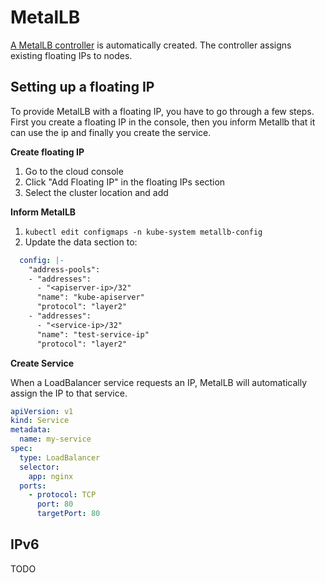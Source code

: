 # MetalLB
[A MetalLB controller](https://github.com/simonswine/hcloud-metallb-floater) is automatically created.
The controller assigns existing floating IPs to nodes.

## Setting up a floating IP 
To provide MetalLB with a floating IP, you have to go through a few steps.
First you create a floating IP in the console, then you inform Metallb that it can use the ip and finally you create the service.

**Create floating IP**

1. Go to the cloud console
2. Click "Add Floating IP" in the floating IPs section
3. Select the cluster location and add

**Inform MetalLB**

1. `kubectl edit configmaps -n kube-system metallb-config`
2. Update the data section to:
```yaml
  config: |-
    "address-pools":
    - "addresses":
      - "<apiserver-ip>/32"
      "name": "kube-apiserver"
      "protocol": "layer2"
    - "addresses":
      - "<service-ip>/32"
      "name": "test-service-ip"
      "protocol": "layer2"
```

**Create Service**

When a LoadBalancer service requests an IP, MetalLB will automatically assign the IP to that service.

```yaml
apiVersion: v1
kind: Service
metadata:
  name: my-service
spec:
  type: LoadBalancer
  selector:
    app: nginx
  ports:
    - protocol: TCP
      port: 80
      targetPort: 80
```

## IPv6
TODO